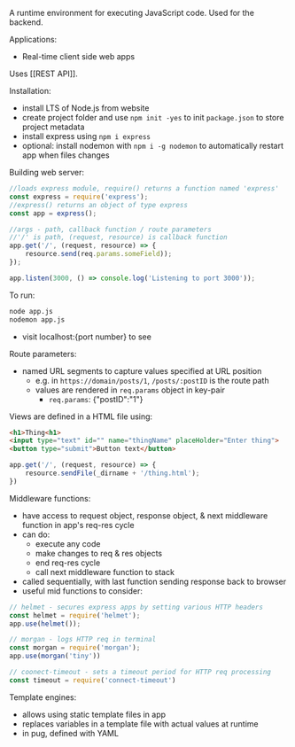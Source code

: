 A runtime environment for executing JavaScript code. Used for the backend.

Applications:
- Real-time client side web apps

Uses [[REST API]].

Installation:
- install LTS of Node.js from website
- create project folder and use `npm init -yes` to init `package.json` to store project metadata
- install express using `npm i express`
- optional: install nodemon with `npm i -g nodemon` to automatically restart app when files changes

Building web server:
```javascript
//loads express module, require() returns a function named 'express'
const express = require('express');
//express() returns an object of type express
const app = express();

//args - path, callback function / route parameters
//'/' is path, (request, resource) is callback function
app.get('/', (request, resource) => {
	resource.send(req.params.someField)); 
});

app.listen(3000, () => console.log('Listening to port 3000'));
```
To run:
```bash
node app.js
nodemon app.js
```
- visit localhost:{port number} to see

Route parameters:
- named URL segments to capture values specified at URL position
	- e.g. in `https://domain/posts/1`, `/posts/:postID` is the route path
	- values are rendered in `req.params` object in key-pair
		- `req.params`: {"postID":"1"}

Views are defined in a HTML file using:
```html
<h1>Thing<h1>
<input type="text" id="" name="thingName" placeHolder="Enter thing">
<button type="submit">Button text</button>
```
```javascript
app.get('/', (request, resource) => {
	resource.sendFile(_dirname + '/thing.html');
})
```

Middleware functions:
- have access to request object, response object, & next middleware function in app's req-res cycle
- can do:
	- execute any code
	- make changes to req & res objects
	- end req-res cycle
	- call next middleware function to stack
- called sequentially, with last function sending response back to browser
- useful mid functions to consider:
```javascript
// helmet - secures express apps by setting various HTTP headers
const helmet = require('helmet');
app.use(helmet());

// morgan - logs HTTP req in terminal
const morgan = require('morgan');
app.use(morgan('tiny'))

// coonect-timeout - sets a timeout period for HTTP req processing
const timeout = require('connect-timeout')
```

Template engines:
- allows using static template files in app
- replaces variables in a template file with actual values at runtime
- in pug, defined with YAML

